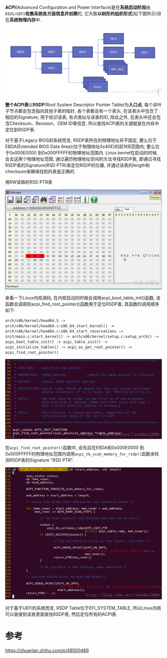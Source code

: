 

**ACPI**(Advanced Configuration and Power Interface)是在**系统启动阶段**由`BIOS/UEFI`**收集系统各方面信息并创建**的, 它大致**以树形的组织形式**(如下图所示)存在**系统物理内存**中. 

![2021-09-14-22-14-12.png](./images/2021-09-14-22-14-12.png)

**整个ACPI表**以**RSDP**(Root System Descriptor Pointer Table)为**入口点**, 每个非叶子节点都会包含指向其他子表的指针, 各个表都会有一个表头, 在该表头中包含了相应的Signature, 用于标识该表, 有点类似与该表的ID, 除此之外, 在表头中还会包含Checksum、Revision、OEM ID等信息. 所以查找ACPI表的关键就是在内存中定位到RSDP表. 

对于基于Legacy BIOS的系统而言, RSDP表所在的物理地址并不固定, 要么位于EBDA(Extended BIOS Data Area)(位于物理地址0x40E)的前1KB范围内; 要么位于0x000E0000 到0x000FFFFF的物理地址范围内. Linux kernel在启动的时候, 会去这两个物理地址范围, 通过遍历物理地址空间的方法寻找RSDP表, 即通过寻找RSDP表的Signature(RSD PTR)来定位RSDP的位置, 并通过该表的length和checksum来确保找到的表是正确的. 

用RW读取的RSD PTR表

![2021-09-14-22-25-00.png](./images/2021-09-14-22-25-00.png)

来看一下Linux内核源码, 在内核启动的时候会调用acpi_boot_table_init()函数, 该函数会调用到acpi_find_root_pointer()函数用于定位RSDP表, 其函数的调用顺序如下: 

`arch/x86/kernel/head64.S -> arch/x86/kernel/head64.c:x86_64_start_kernel() -> arch/x86/kernel/head64.c:x86_64_start_reservations -> init/main.c:start_kernel() -> arch/x86/kernel/setup.c:setup_arch() -> acpi_boot_table_init() -> acpi_table_init() -> acpi_initialize_tables() -> acpi_os_get_root_pointer() -> acpi_find_root_pointer()`

![2021-09-14-22-22-49.png](./images/2021-09-14-22-22-49.png)

在`acpi_find_root_pointer()`函数中, 会先后在EBDA和0x000E0000 到0x000FFFFF的物理地址范围内调用`acpi_tb_scan_memory_for_rsdp()`函数来检测RSDP表的Signature “RSD PTR”. 

![2021-09-14-22-23-16.png](./images/2021-09-14-22-23-16.png)

对于基于UEFI的系统而言, RSDP Table位于EFI_SYSTEM_TABLE, 所以Linux内核可以直接到该表里面查找RSDP表, 然后定位所有的ACPI表. 




# 参考

https://zhuanlan.zhihu.com/p/49500489

